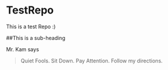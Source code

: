 # TestRepo
This is a test Repo :)

##This is a sub-heading

Mr. Kam says
>Quiet Fools.
>Sit Down.
>Pay Attention.
>Follow my directions.
